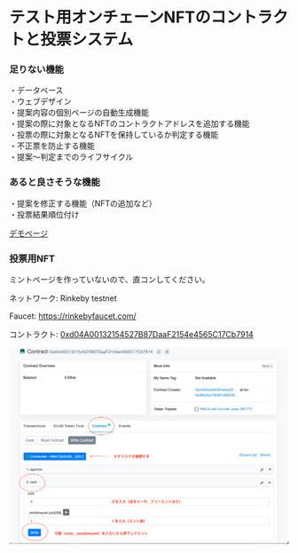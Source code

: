 # テスト用オンチェーンNFTのコントラクトと投票システム

### 足りない機能  

・データベース  
・ウェブデザイン  
・提案内容の個別ページの自動生成機能  
・提案の際に対象となるNFTのコントラクトアドレスを追加する機能  
・投票の際に対象となるNFTを保持しているか判定する機能  
・不正票を防止する機能  
・提案〜判定までのライフサイクル  

### あると良さそうな機能  

・提案を修正する機能（NFTの追加など）  
・投票結果順位付け  

[デモページ](https://fluffy-pegasus-f72539.netlify.app/)  

### 投票用NFT

ミントページを作っていないので、直コンしてください。  

ネットワーク: Rinkeby testnet  

Faucet: <https://rinkebyfaucet.com/>  

コントラクト: [0xd04A00132154527B87DaaF2154e4565C17Cb7914](https://rinkeby.etherscan.io/address/0xd04A00132154527B87DaaF2154e4565C17Cb7914)  

![直コン解説](https://github.com/Itodai/web3vote-app/blob/main/howtomint.png)  